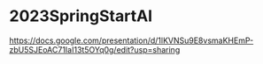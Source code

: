 # 2023SpringStartAI
 
 https://docs.google.com/presentation/d/1lKVNSu9E8vsmaKHEmP-zbU5SJEoAC71IaI13t5OYq0g/edit?usp=sharing
